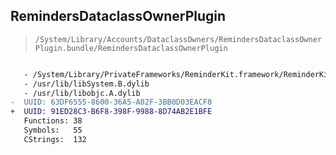 ## RemindersDataclassOwnerPlugin

> `/System/Library/Accounts/DataclassOwners/RemindersDataclassOwnerPlugin.bundle/RemindersDataclassOwnerPlugin`

```diff

   - /System/Library/PrivateFrameworks/ReminderKit.framework/ReminderKit
   - /usr/lib/libSystem.B.dylib
   - /usr/lib/libobjc.A.dylib
-  UUID: 63DF6555-8600-36A5-A02F-3BB0D03EACF8
+  UUID: 91ED28C3-B6F8-398F-9988-8D74AB2E1BFE
   Functions: 38
   Symbols:   55
   CStrings:  132

```
